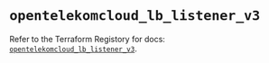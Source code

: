 # `opentelekomcloud_lb_listener_v3`

Refer to the Terraform Registory for docs: [`opentelekomcloud_lb_listener_v3`](https://registry.terraform.io/providers/opentelekomcloud/opentelekomcloud/1.35.4/docs/resources/lb_listener_v3).
